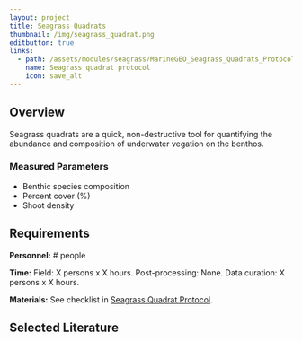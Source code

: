 ```yaml
---
layout: project
title: Seagrass Quadrats
thumbnail: /img/seagrass_quadrat.png
editbutton: true
links:
  - path: /assets/modules/seagrass/MarineGEO_Seagrass_Quadrats_Protocol.pdf
    name: Seagrass quadrat protocol
    icon: save_alt
---
```


## Overview
Seagrass quadrats are a quick, non-destructive tool for quantifying the abundance and composition of underwater vegation on the benthos.

### Measured Parameters
  - Benthic species composition
  - Percent cover (%)
  - Shoot density

## Requirements
**Personnel:** # people

**Time:**
Field: X persons x X hours.
Post-processing: None.
Data curation: X persons x X hours.

**Materials:** See checklist in <a href="/assets/modules/seagrass/MarineGEO_Seagrass_Quadrats_Protocol.pdf">Seagrass Quadrat Protocol</a>.


## Selected Literature
